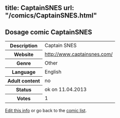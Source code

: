 title: CaptainSNES
url: "/comics/CaptainSNES.html"
---
Dosage comic CaptainSNES
-----------------------------------------

<table class="comicinfo">
<tr>
<th>Description</th><td>Captain SNES</td>
</tr>
<tr>
<th>Website</th><td><a href="http://www.captainsnes.com/">http://www.captainsnes.com/</a></td>
</tr>
<tr>
<th>Genre</th><td>Other</td>
</tr>
<tr>
<th>Language</th><td>English</td>
</tr>
<tr>
<th>Adult content</th><td>no</td>
</tr>
<tr>
<th>Status</th><td>ok on 11.04.2013</td>
</tr>
<tr>
<th>Votes</th><td>1</div></td>
</tr>
</table>

[Edit this info](/comics/CaptainSNES_edit.html) or go back to the [comic list](../comic-index.html).
